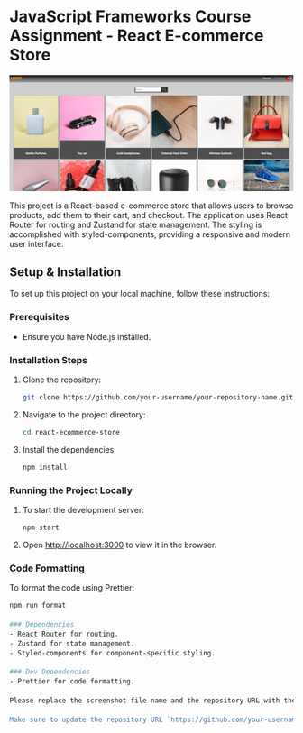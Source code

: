 # JavaScript Frameworks Course Assignment - React E-commerce Store

![screenshot of the e-commerce store front page](JS-framework.png)

This project is a React-based e-commerce store that allows users to browse products, add them to their cart, and checkout. The application uses React Router for routing and Zustand for state management. The styling is accomplished with styled-components, providing a responsive and modern user interface.

## Setup & Installation

To set up this project on your local machine, follow these instructions:

### Prerequisites

- Ensure you have Node.js installed.

### Installation Steps

1. Clone the repository:
   ```bash
   git clone https://github.com/your-username/your-repository-name.git

2. Navigate to the project directory:
   ```bash
   cd react-ecommerce-store

3. Install the dependencies:
   ```bash
   npm install

### Running the Project Locally

1. To start the development server:
   ```bash
   npm start

2. Open [http://localhost:3000](http://localhost:3000) to view it in the browser.

### Code Formatting

To format the code using Prettier:
   ```bash
   npm run format

### Dependencies
 - React Router for routing.
 - Zustand for state management.
 - Styled-components for component-specific styling.

### Dev Dependencies
- Prettier for code formatting.

Please replace the screenshot file name and the repository URL with the actual ones you are using for this project. The `![screenshot of the e-commerce store front page](frontpage-screenshot.png)` line assumes that you have a screenshot of your project's front page named `frontpage-screenshot.png` in your repository.

Make sure to update the repository URL `https://github.com/your-username/your-repository-name.git` with the actual URL of your GitHub repository for the JavaScript Frameworks Course Assignment.
